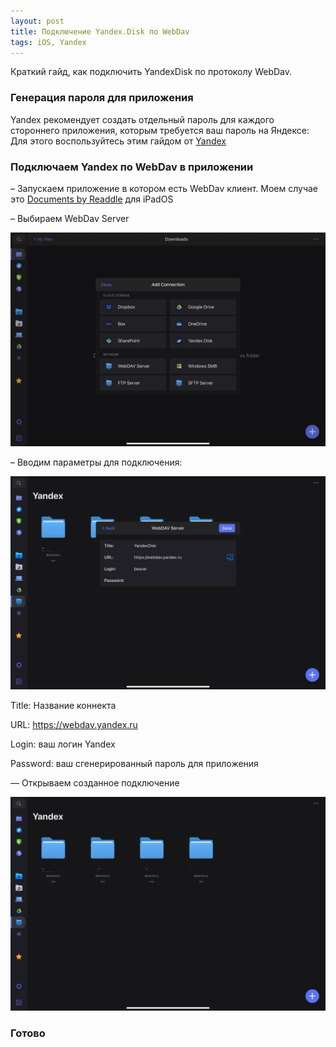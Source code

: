```yaml
---
layout: post
title: Подключение Yandex.Disk по WebDav
tags: iOS, Yandex 
---
```

Краткий гайд, как подключить YandexDisk по протоколу WebDav.

### Генерация пароля для приложения

Yandex рекомендует создать отдельный пароль для каждого стороннего приложения, которым требуется ваш пароль на Яндексе:
Для этого воспользуйтесь этим гайдом от [Yandex](https://yandex.ru/support/id/authorization/app-passwords.html) 

### Подключаем Yandex по WebDav в приложении

– Запускаем приложение в котором есть WebDav клиент. Моем случае это [Documents by Readdle](https://apps.apple.com/us/app/documents-by-readdle/id364901807) для iPadOS

– Выбираем WebDav Server

![](https://raw.githubusercontent.com/tatarinovms/tatarinovms.github.io/master/images/posts/webdav/select.jpeg)

– Вводим параметры для подключения:

![](https://raw.githubusercontent.com/tatarinovms/tatarinovms.github.io/master/images/posts/webdav/input.png)

Title: Название коннекта

URL: https://webdav.yandex.ru

Login: ваш логин Yandex

Password: ваш сгенерированный пароль для приложения

— Открываем созданное подключение

![](https://raw.githubusercontent.com/tatarinovms/tatarinovms.github.io/master/images/posts/webdav/connect.png)

### Готово